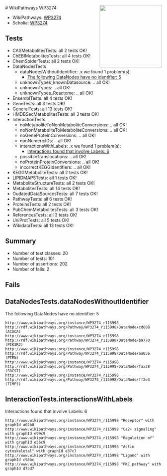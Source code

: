 <img style="float: right; width: 200px" src="https://upload.wikimedia.org/wikipedia/commons/thumb/8/83/Wplogo_with_text_500.png/640px-Wplogo_with_text_500.png" />
# WikiPathways WP3274

* WikiPathways: [WP3274](https://new.wikipathways.org/pathways/WP3274)
* Scholia: [WP3274](https://scholia.toolforge.org/wikipathways/WP3274)
## Tests
* CASMetabolitesTests: all 2 tests OK!
* ChEBIMetabolitesTests: all 4 tests OK!
* ChemSpiderTests: all 2 tests OK!
* DataNodesTests
    * dataNodesWithoutIdentifier: .x we found 1 problem(s):
        * [The following DataNodes have no identifier: 5](#d2d32fa4)
    * unknownTypes_knownDatasource: .. all OK!
    * unknownTypes: .. all OK!
    * unknownTypes_Reactome: .. all OK!
* EnsemblTests: all 4 tests OK!
* GeneTests: all 3 tests OK!
* GeneralTests: all 13 tests OK!
* HMDBSecMetabolitesTests: all 3 tests OK!
* InteractionTests
    * noMetaboliteToNonMetaboliteConversions: .. all OK!
    * noNonMetaboliteToMetaboliteConversions: .. all OK!
    * noGeneProteinConversions: .. all OK!
    * nonNumericIDs: .. all OK!
    * interactionsWithLabels: .x we found 1 problem(s):
        * [Interactions found that involve Labels: 6](#630d267d)
    * possibleTranslocations: .. all OK!
    * noProteinProteinConversions: .. all OK!
    * incorrectKEGGIdentifiers: .. all OK!
* KEGGMetaboliteTests: all 2 tests OK!
* LIPIDMAPSTests: all 1 tests OK!
* MetaboliteStructureTests: all 2 tests OK!
* MetabolitesTests: all 14 tests OK!
* OudatedDataSourcesTests: all 7 tests OK!
* PathwayTests: all 6 tests OK!
* ProteinsTests: all 2 tests OK!
* PubChemMetabolitesTests: all 3 tests OK!
* ReferencesTests: all 3 tests OK!
* UniProtTests: all 5 tests OK!
* WikidataTests: all 13 tests OK!


## Summary

* Number of test classes: 20
* Number of tests: 101
* Number of assertions: 202
* Number of fails: 2

## Fails

<a name="d2d32fa4" />

## DataNodesTests.dataNodesWithoutIdentifier

The following DataNodes have no identifier: 5
```
http://www.wikipathways.org/instance/WP3274_r115998 http://rdf.wikipathways.org/Pathway/WP3274_r115998/DataNode/cd688 (ACACA)
http://www.wikipathways.org/instance/WP3274_r115998 http://rdf.wikipathways.org/Pathway/WP3274_r115998/DataNode/b9770 (PIK3R2)
http://www.wikipathways.org/instance/WP3274_r115998 http://rdf.wikipathways.org/Pathway/WP3274_r115998/DataNode/aa056 (PTEN)
http://www.wikipathways.org/instance/WP3274_r115998 http://rdf.wikipathways.org/Pathway/WP3274_r115998/DataNode/faa38 (SOCS7)
http://www.wikipathways.org/instance/WP3274_r115998 http://rdf.wikipathways.org/Pathway/WP3274_r115998/DataNode/ff2e3 (TIMP1)
```

<a name="630d267d" />

## InteractionTests.interactionsWithLabels

Interactions found that involve Labels: 6
```
http://www.wikipathways.org/instance/WP3274_r115998 "Receptor" with graphId a02b0
http://www.wikipathways.org/instance/WP3274_r115998 "Ca2+ signaling" with graphId e99c9
http://www.wikipathways.org/instance/WP3274_r115998 "Regulation of" with graphId e56c9
http://www.wikipathways.org/instance/WP3274_r115998 "Actin cytoskeletal" with graphId e37c7
http://www.wikipathways.org/instance/WP3274_r115998 "Ligand" with graphId c98bc
http://www.wikipathways.org/instance/WP3274_r115998 "PKC pathway" with graphId d7ad7
```

